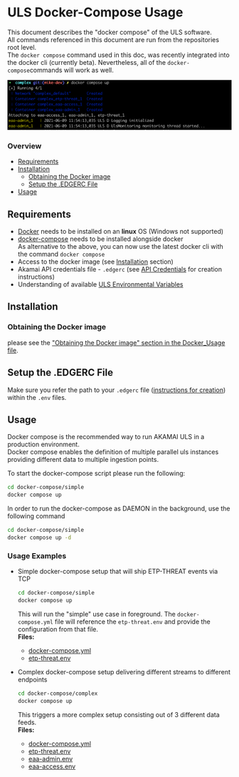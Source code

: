 # ULS Docker-Compose Usage
This document describes the "docker compose" of the ULS software.  
All commands referenced in this document are run from the repositories root level.  
The `docker compose` command used in this doc, was recently integrated into the docker cli (currently beta). Nevertheless, all of the `docker-compose`commands will work as well. 

![ULS docker compose usage](./images/ula_docker-compose_complex_example.png)  
### Overview
- [Requirements](#requirements)
- [Installation](#installation)
  - [Obtaining the Docker image](#obtaining-the-docker-image)
  - [Setup the .EDGERC File](#setup-the-edgerc-file)
- [Usage](#usage)

## Requirements
- [Docker](https://www.docker.com/) needs to be installed on an **linux** OS (Windows not supported)
- [docker-compose](https://docs.docker.com/compose/install/) needs to be installed alongside docker  
  As alternative to the above, you can now use the latest docker cli with the command `docker compose`
- Access to the docker image (see [Installation](#installation) section)
- Akamai API credentials file - `.edgerc` (see [API Credentials](AKAMAI_API_CREDENTIALS.md) for creation instructions)
- Understanding of available [ULS Environmental Variables](ARGUMENTS_ENV_VARS.md)

## Installation
### Obtaining the Docker image
please see the ["Obtaining the Docker image" section in the Docker_Usage file](DOCKER_USAGE.md#obtaining-the-docker-image).

## Setup the .EDGERC File
Make sure you refer the path to your `.edgerc` file  ([instructions for creation](AKAMAI_API_CREDENTIALS.md)) within the `.env` files.

## Usage
Docker compose is the recommended way to run AKAMAI ULS in a production environment.  
Docker compose enables the definition of multiple parallel uls instances providing different data to multiple ingestion points.

To start the docker-compose script please run the following:
```bash
cd docker-compose/simple
docker compose up
```


In order to run the docker-compose as DAEMON in the background, use the following command
  ```bash
cd docker-compose/simple
docker compose up -d
  ```

### Usage Examples
- Simple docker-compose setup that will ship ETP-THREAT events via TCP
  ```bash
  cd docker-compose/simple
  docker compose up
  ```
  This will run the "simple" use case in foreground. 
  The `docker-compose.yml` file will reference the `etp-threat.env` and provide the configuration from that file.  
  **Files:**  
    - [docker-compose.yml](docker-compose/simple/docker-compose.yml)
    - [etp-threat.env](docker-compose/simple/etp-threat.env)

  
- Complex docker-compose setup delivering different streams to different endpoints
  ```bash
  cd docker-compose/complex
  docker compose up
  ```
  This triggers a more complex setup consisting out of 3 different data feeds.  
  **Files:**  
    - [docker-compose.yml](docker-compose/complex/docker-compose.yml)
    - [etp-threat.env](docker-compose/complex/etp-threat.env)
    - [eaa-admin.env](docker-compose/complex/eaa-access.env)
    - [eaa-access.env](docker-compose/complex/eaa-access.env)